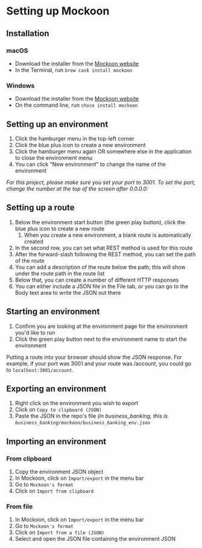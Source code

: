 # Setting up Mockoon

## Installation

### macOS
* Download the installer from the [Mockoon website](https://mockoon.com/)
* In the Terminal, run `brew cask install mockoon`

### Windows
* Download the installer from the [Mockoon website](https://mockoon.com/)
* On the command line, run `choco install mockoon`

## Setting up an environment
1. Click the hamburger menu in the top-left corner
2. Click the blue plus icon to create a new environment
3. Click the hamburger menu again OR somewhere else in the application to close the environment menu
4. You can click "New environment" to change the name of the environment

*For this project, please make sure you set your port to 3001. To set the port, change the number at the top of the screen after 0.0.0.0:*

## Setting up a route
1. Below the environment start button (the green play button), click the blue plus icon to create a new route
   1. When you create a new environment, a blank route is automatically created
2. In the second row, you can set what REST method is used for this route
3. After the forward-slash following the REST method, you can set the path of the route
4. You can add a description of the route below the path; this will show under the route path in the route list
5. Below that, you can create a number of different HTTP responses
6. You can either include a JSON file in the File tab, or you can go to the Body text area to write the JSON out there

## Starting an environment
1. Confirm you are looking at the environment page for the environment you'd like to run
2. Click the green play button next to the environment name to start the environment

Putting a route into your browser should show the JSON response. For example, if your port was 3001 and your route was /account, you could go to `localhost:3001/account`.

## Exporting an environment
1. Right click on the environment you wish to export
2. Click on `Copy to clipboard (JSON)`
3. Paste the JSON in the repo's file *(in business_banking, this is `business_banking/mockoon/business_banking_env.json`*

## Importing an environment

### From clipboard
1. Copy the environment JSON object
2. In Mockoon, click on `Import/export` in the menu bar
3. Go to `Mockoon's format`
4. Click on `Import from clipboard`

### From file
1. In Mockoon, click on `Import/export` in the menu bar
2. Go to `Mockoon's format`
3. Click on `Import from a file (JSON)`
4. Select and open the JSON file containing the environment JSON